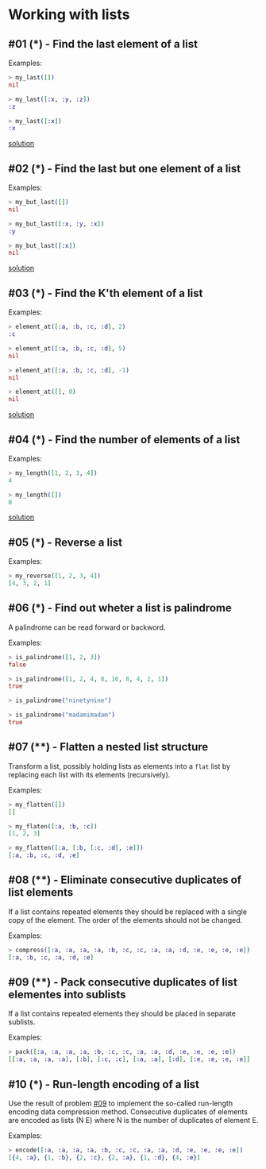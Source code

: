 # Working with lists

## #01 (\*) - Find the last element of a list

Examples:
```elixir
> my_last([])
nil

> my_last([:x, :y, :z])
:z

> my_last([:x])
:x
```
[solution](../solutions/lib/ninety-nine-elixir-problems/solutions/problem01.ex)

## #02 (\*) - Find the last but one element of a list

Examples:
```elixir
> my_but_last([])
nil

> my_but_last([:x, :y, :x])
:y

> my_but_last([:x])
nil
```
[solution](../solutions/lib/ninety-nine-elixir-problems/solutions/problem02.ex)

## #03 (\*) - Find the K'th element of a list

Examples:
```elixir
> element_at([:a, :b, :c, :d], 2)
:c

> element_at([:a, :b, :c, :d], 5)
nil

> element_at([:a, :b, :c, :d], -1)
nil

> element_at([], 0)
nil
```
[solution](../solutions/lib/ninety-nine-elixir-problems/solutions/problem03.ex)

## #04 (\*) - Find the number of elements of a list

Examples:
```elixir
> my_length([1, 2, 3, 4])
4

> my_length([])
0
```
[solution](../solutions/lib/ninety-nine-elixir-problems/solutions/problem04.ex)

## #05 (\*) - Reverse a list

Examples:
```elixir
> my_reverse([1, 2, 3, 4])
[4, 3, 2, 1]
```

## #06 (\*) - Find out wheter a list is palindrome
A palindrome can be read forward or backword.

Examples:
```elixir
> is_palindrome([1, 2, 3])
false

> is_palindrome([1, 2, 4, 8, 16, 8, 4, 2, 1])
true

> is_palindrome("ninetynine")

> is_palindrome("madamimadam")
true
```

## #07 (\*\*) - Flatten a nested list structure
Transform a list, possibly holding lists as elements into a `flat` list by replacing each list with its elements (recursively).

Examples:
```elixir
> my_flatten([])
[]

> my_flaten([:a, :b, :c])
[1, 2, 3]

> my_flatten([:a, [:b, [:c, :d], :e]])
[:a, :b, :c, :d, :e]
```

## #08 (\*\*) - Eliminate consecutive duplicates of list elements
If a list contains repeated elements they should be replaced with a single copy of the element. The order of the elements should not be changed.

Examples:
```elixir
> compress([:a, :a, :a, :a, :b, :c, :c, :a, :a, :d, :e, :e, :e, :e])
[:a, :b, :c, :a, :d, :e]
```

## #09 (\*\*) - Pack consecutive duplicates of list elementes into sublists
If a list contains repeated elements they should be placed in separate sublists.

Examples:
```elixir
> pack([:a, :a, :a, :a, :b, :c, :c, :a, :a, :d, :e, :e, :e, :e])
[[:a, :a, :a, :a], [:b], [:c, :c], [:a, :a], [:d], [:e, :e, :e, :e]]
```

## #10 (\*) - Run-length encoding of a list
Use the result of problem [#09](#09---pack-consecutive-duplicates-of-list-elementes-into-sublists) to implement the so-called run-length encoding data compression method. Consecutive duplicates of elements are encoded as lists (N E) where N is the number of duplicates of element E.

Examples:
```elixir
> encode([:a, :a, :a, :a, :b, :c, :c, :a, :a, :d, :e, :e, :e, :e])
[{4, :a}, {1, :b}, {2, :c}, {2, :a}, {1, :d}, {4, :e}]
```

